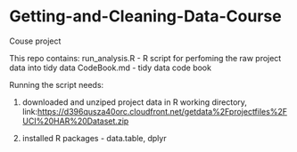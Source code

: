 # Getting-and-Cleaning-Data-Course
Couse project

This repo contains:
run_analysis.R - R script for perfoming the raw project data into tidy data
CodeBook.md - tidy data code book

Running the script needs:
1. downloaded and unziped project data in R working directory, 
link:https://d396qusza40orc.cloudfront.net/getdata%2Fprojectfiles%2FUCI%20HAR%20Dataset.zip 

2. installed R packages - data.table, dplyr